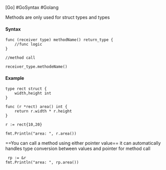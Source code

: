 [Go] #GoSyntax #Golang 

Methods are only used for struct types and types
#### Syntax
```
func (receiver type) methodName() return_type {
	//func logic
}

//method call

receiver_type.methodeName()

```
#### Example
```
type rect struct {
	width,height int 
}

func (r *rect) area() int {
	return r.width * r.height
}

r := rect{10,20}

fmt.Println("area: ", r.area())

```


==You can call a method using either pointer value== it can automatically handles type conversion between values and pointer for method call 
```
 rp := &r
fmt.Println("area: ", rp.area())
```